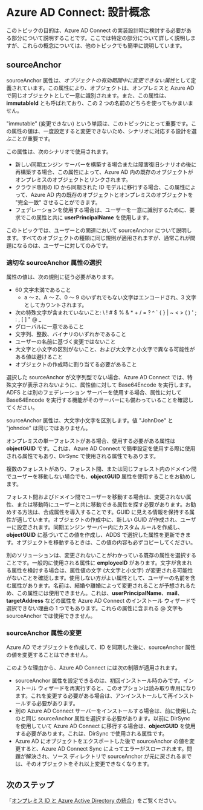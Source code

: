 <properties
   pageTitle="Azure AD Connect: 設計概念 |Microsoft Azure"
   description="このトピックでは、特定の実装設計の領域について詳しく説明します。"
   services="active-directory"
   documentationCenter=""
   authors="AndKjell"
   manager="stevenpo"
   editor=""/>

<tags
   ms.service="active-directory"
   ms.devlang="na"
   ms.topic="article"
   ms.tgt_pltfrm="na"
   ms.workload="Identity"
   ms.date="04/20/2016"
   ms.author="andkjell"/>

# Azure AD Connect: 設計概念
このトピックの目的は、Azure AD Connect の実装設計時に検討する必要がある部分について説明することです。ここでは特定の部分について詳しく説明しますが、これらの概念については、他のトピックでも簡単に説明しています。

## sourceAnchor
sourceAnchor 属性は、*オブジェクトの有効期間中に変更できない属性*として定義されています。この属性により、オブジェクトは、オンプレミスと Azure AD で同じオブジェクトとして一意に識別されます。また、この属性は、**immutableId** とも呼ばれており、この 2 つの名前のどちらを使ってもかまいません。

"immutable" (変更できない) という単語は、このトピックにとって重要です。この属性の値は、一度設定すると変更できないため、シナリオに対応する設計を選ぶことが重要です。

この属性は、次のシナリオで使用されます。

- 新しい同期エンジン サーバーを構築する場合または障害復旧シナリオの後に再構築する場合、この属性によって、Azure AD 内の既存のオブジェクトがオンプレミスのオブジェクトとリンクされます。
- クラウド専用の ID から同期された ID モデルに移行する場合、この属性によって、Azure AD 内の既存のオブジェクトとオンプレミスのオブジェクトを "完全一致" させることができます。
- フェデレーションを使用する場合は、ユーザーを一意に識別するために、要求でこの属性と共に **userPrincipalName** を使用します。

このトピックでは、ユーザーとの関連において sourceAnchor について説明します。すべてのオブジェクトの種類に同じ規則が適用されますが、通常これが問題になるのは、ユーザーに対してのみです。

### 適切な sourceAnchor 属性の選択
属性の値は、次の規則に従う必要があります。

- 60 文字未満であること
    - a ～ z、A ～ Z、0 ～ 9 のいずれでもない文字はエンコードされ、3 文字としてカウントされます。
- 次の特殊文字が含まれていないこと: &#92; ! # $ % & * + / = ? ^ &#96; { } | ~ < > ( ) ' ; : , [ ] " @ \_
- グローバルに一意であること
- 文字列、整数、バイナリのいずれかであること
- ユーザーの名前に基づく変更ではないこと
- 大文字と小文字の区別がないこと、および大文字と小文字で異なる可能性がある値は避けること
- オブジェクトの作成時に割り当てる必要があること

選択した sourceAnchor が文字列型でない場合、Azure AD Connect では、特殊文字が表示されないように、属性値に対して Base64Encode を実行します。ADFS とは別のフェデレーション サーバーを使用する場合、属性に対して Base64Encode を実行する機能がそのサーバーにも備わっていることを確認してください。

sourceAnchor 属性は、大文字小文字を区別します。値 "JohnDoe" と "johndoe" は同じではありません。

オンプレミスの単一フォレストがある場合、使用する必要がある属性は **objectGUID** です。これは、Azure AD Connect で簡単設定を使用する際に使用される属性でもあり、DirSync で使用される属性でもあります。

複数のフォレストがあり、フォレスト間、または同じフォレスト内のドメイン間でユーザーを移動しない場合でも、**objectGUID** 属性を使用することをお勧めします。

フォレスト間およびドメイン間でユーザーを移動する場合は、変更されない属性、または移動時にユーザーと共に移動できる属性を探す必要があります。お勧めする方法は、合成属性を導入することです。GUID に見える情報を保持する属性が適しています。オブジェクトの作成中に、新しい GUID が作成され、ユーザーに設定されます。同期エンジン サーバー内にカスタム ルールを作成し、**objectGUID** に基づいてこの値を作成し、ADDS で選択した属性を更新できます。オブジェクトを移動するときは、この値の内容も必ずコピーしてください。

別のソリューションは、変更されないことがわかっている既存の属性を選択することです。一般的に使用される属性に **employeeID** があります。文字が含まれる属性を検討する場合は、属性値の文字 (大文字と小文字) が変更される可能性がないことを確認します。使用しない方がよい属性として、ユーザーの名前を含む属性があります。名前は、結婚や離婚によって変更されることが予想されるため、この属性には使用できません。これは、**userPrincipalName**、**mail**、**targetAddress** などの属性を Azure AD Connect のインストール ウィザードで選択できない理由の 1 つでもあります。これらの属性に含まれる @ 文字も sourceAnchor では使用できません。

### sourceAnchor 属性の変更
Azure AD でオブジェクトを作成して、ID を同期した後に、sourceAnchor 属性の値を変更することはできません。

このような理由から、Azure AD Connect には次の制限が適用されます。

- sourceAnchor 属性を設定できるのは、初回インストール時のみです。インストール ウィザードを再実行すると、このオプションは読み取り専用になります。これを変更する必要がある場合は、アンインストールして再インストールする必要があります。
- 別の Azure AD Connect サーバーをインストールする場合は、前に使用したのと同じ sourceAnchor 属性を選択する必要があります。以前に DirSync を使用していて Azure AD Connect に移行する場合は、**objectGUID** を使用する必要があります。これは、DirSync で使用される属性です。
- Azure AD にオブジェクトをエクスポートした後で sourceAnchor の値を変更すると、Azure AD Connect Sync によってエラーがスローされます。問題が解決され、ソース ディレクトリで sourceAnchor が元に戻されるまでは、そのオブジェクトをそれ以上変更できなくなります。

## 次のステップ
「[オンプレミス ID と Azure Active Directory の統合](active-directory-aadconnect.md)」をご覧ください。

<!---HONumber=AcomDC_0420_2016-->